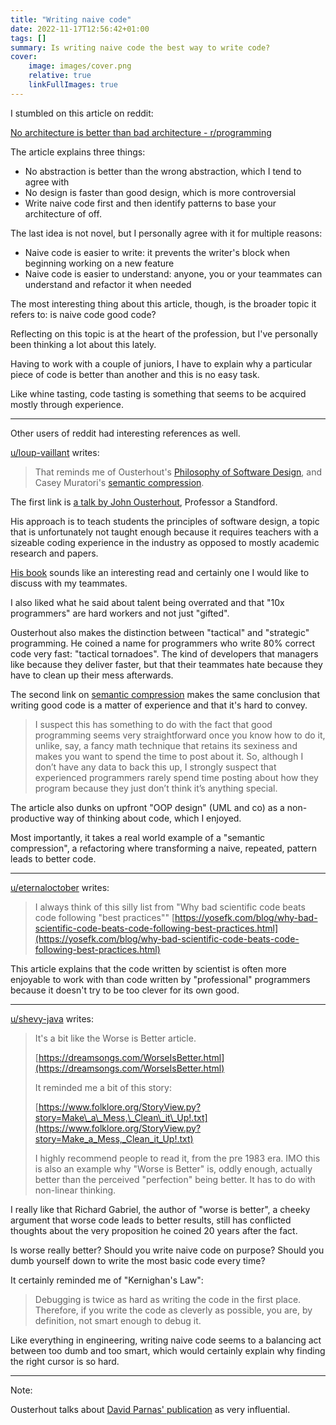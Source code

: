 ```yaml
---
title: "Writing naive code"
date: 2022-11-17T12:56:42+01:00
tags: []
summary: Is writing naive code the best way to write code?
cover:
    image: images/cover.png
    relative: true
    linkFullImages: true
---
```


I stumbled on this article on reddit:

[No architecture is better than bad architecture - r/programming](https://libreddit.spike.codes/r/programming/comments/ywwxrd/no_architecture_is_better_than_bad_architecture/)

The article explains three things:
- No abstraction is better than the wrong abstraction, which I tend to agree with
- No design is faster than good design, which is more controversial
- Write naive code first and then identify patterns to base your architecture of off.

The last idea is not novel, but I personally agree with it for multiple reasons:

- Naive code is easier to write: it prevents the writer's block when beginning working on a new feature
- Naive code is easier to understand: anyone, you or your teammates can understand and refactor it when needed


The most interesting thing about this article, though, is the broader topic it refers to: is naive code good code?

Reflecting on this topic is at the heart of the profession, but I've personally been thinking a lot about this lately.

Having to work with a couple of juniors, I have to explain why a particular piece of code is better than another
and this is no easy task.

Like whine tasting, code tasting is something that seems to be acquired mostly through experience.

---

Other users of reddit had interesting references as well.

[u/loup-vaillant](https://libreddit.spike.codes/user/loup-vaillant) writes:

> That reminds me of Ousterhout's [Philosophy of Software Design](https://www.youtube.com/watch?v=bmSAYlu0NcY), and Casey Muratori's [semantic compression](https://caseymuratori.com/blog_0015).

The first link is [a talk by John Ousterhout](https://www.youtube.com/watch?v=bmSAYlu0NcY), Professor a Standford.

His approach is to teach students the principles of software design, a topic that is unfortunately not taught enough because
it requires teachers with a sizeable coding experience in the industry as opposed to mostly academic research and papers.

[His book](https://www.goodreads.com/en/book/show/39996759-a-philosophy-of-software-design) sounds like an interesting read
and certainly one I would like to discuss with my teammates.

I also liked what he said about talent being overrated and that "10x programmers" are hard workers and not just "gifted".

Ousterhout also makes the distinction between "tactical" and "strategic" programming.
He coined a name for programmers who write 80% correct code very fast: "tactical tornadoes".
The kind of developers that managers like because they deliver faster, but that their teammates hate
because they have to clean up their mess afterwards.


The second link on [semantic compression](https://caseymuratori.com/blog_0015) makes the same conclusion that writing good
code is a matter of experience and that it's hard to convey.

> I suspect this has something to do with the fact that good programming seems very straightforward once you know
> how to do it, unlike, say, a fancy math technique that retains its sexiness and makes you want to spend the time to post about it.
> So, although I don’t have any data to back this up, I strongly suspect that experienced programmers rarely spend time
> posting about how they program because they just don’t think it’s anything special.

The article also dunks on upfront "OOP design" (UML and co) as a non-productive way of thinking about code, which I enjoyed.

Most importantly, it takes a real world example of a "semantic compression", a refactoring where
transforming a naive, repeated, pattern leads to better code.

---

[u/eternaloctober](https://libreddit.spike.codes/user/eternaloctober) writes:

> I always think of this silly list from "Why bad scientific code beats code following "best practices"" [https://yosefk.com/blog/why-bad-scientific-code-beats-code-following-best-practices.html](https://yosefk.com/blog/why-bad-scientific-code-beats-code-following-best-practices.html)

This article explains that the code written by scientist is often more enjoyable to work with than code written
by "professional" programmers because it doesn't try to be too clever for its own good.

---

[u/shevy-java](https://libreddit.spike.codes/user/shevy-java) writes:

> It's a bit like the Worse is Better article.
>
> [https://dreamsongs.com/WorseIsBetter.html](https://dreamsongs.com/WorseIsBetter.html)
>
> It reminded me a bit of this story:
>
> [https://www.folklore.org/StoryView.py?story=Make\_a\_Mess,\_Clean\_it\_Up!.txt](https://www.folklore.org/StoryView.py?story=Make_a_Mess,_Clean_it_Up!.txt)
>
> I highly recommend people to read it, from the pre 1983 era. IMO this is also an example why "Worse is Better" is, oddly enough, actually better than the perceived "perfection" being better. It has to do with non-linear thinking.

I really like that Richard Gabriel, the author of "worse is better", a cheeky argument that worse code leads to better results,
still has conflicted thoughts about the very proposition he coined 20 years after the fact.

Is worse really better? Should you write naive code on purpose? Should you dumb yourself down to write the most basic
code every time?

It certainly reminded me of "Kernighan's Law":

> Debugging is twice as hard as writing the code in the first place. Therefore, if you write the code as cleverly
> as possible, you are, by definition, not smart enough to debug it.

Like everything in engineering, writing naive code seems to a balancing act between too dumb and too smart, which
would certainly explain why finding the right cursor is so hard.

---

Note:

Ousterhout talks about [David Parnas' publication](https://www.researchgate.net/profile/David-Parnas/publication/200085877_On_the_Criteria_To_Be_Used_in_Decomposing_Systems_into_Modules/links/55956a7408ae99aa62c72622/On-the-Criteria-To-Be-Used-in-Decomposing-Systems-into-Modules.pdf)
as very influential.

